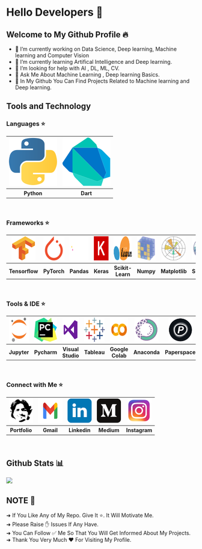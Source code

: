 # Hello Developers 🧠
## Welcome to My Github Profile 🔥

- 🔭 I’m currently working on Data Science, Deep learning, Machine learning and Computer Vision
- 🌱 I’m currently learning Artifical Intelligence and Deep learning.
- 🤔 I’m looking for help with AI , DL, ML, CV.
- 💬 Ask Me About Machine Learning , Deep learning Basics.
- 🌟 In My Github You Can Find Projects Related to Machine learning and Deep learning. 

## Tools and Technology

### Languages ⭐
<table>
  <tr>
    <th><a href="https://www.python.org/"><img src="Images/python-icon.svg"></a></th>
    <th><a href="https://dart.dev/"><img src="Images/dart.svg"></a></th> 
  </tr>
  <tr>
    <th>Python</th>
    <th>Dart</th> 
  </tr>
</table><br>

### Frameworks ⭐
<table>
  <tr>
    <th><a href="https://www.tensorflow.org/"><img src="Images/tensorflow-icon.svg" height="64" width="64"></a></th>
    <th><a href="https://www.pytorch.org/"><img src="Images/pytorch-icon.svg" height="64" width="64"></a></th> 
    <th><a href="https://pandas.pydata.org/"><img src="Images/pandas_white2.svg" height="64" width="64"></a></th>
    <th><a href="https://keras.io/"><img src="Images/keras.svg" height="64" width="64"></a></th>
    <th><a href="https://scikit-learn.org/"><img src="Images/scikit-learn2.svg" height="64" width="64"></a></th>
    <th><a href="https://numpy.org/"><img src="Images/numpy-icon.svg" height="64" width="64"></a></th>
    <th><a href="https://matplotlib.org/"><img src="Images/Matplotlib_icon.svg" height="64" width="64"></a></th>
    <th><a href="https://seaborn.pydata.org/"><img src="Images/seaborn2.svg" height="64" width="64"></a></th>
    <th><a href="https://flutter.dev/"><img src="Images/flutter.svg" height="64" width="64"></a></th>
  </tr>
  <tr>
    <th>Tensorflow</th>
    <th>PyTorch</th>
    <th>Pandas</th>
    <th>Keras</th>
    <th>Scikit-Learn</th>
    <th>Numpy</th>
    <th>Matplotlib</th>
    <th>Seaborn</th>
    <th>Flutter</th>
  </tr>
</table><br>

### Tools & IDE ⭐
<table>
  <tr>
    <th><a href="https://jupyter.org/"><img src="Images/jupyter-icon.svg" height="64" width="64"></a></th>
    <th><a href="https://www.jetbrains.com/pycharm/"><img src="Images/pycharm.svg" height="64" width="64"></a></th> 
    <th><a href="https://code.visualstudio.com/"><img src="Images/visual-studio.png" height="64" width="64"></a></th>
    <th><a href="https://www.tableau.com/"><img src="Images/tableau.svg" height="64" width="64"></a></th>
    <th><a href="https://colab.research.google.com/"><img src="Images/google-colab.png" height="64" width="64"></a></th>
    <th><a href="https://www.anaconda.com/"><img src="Images/anaconda.png" height="64" width="64"></a></th>
    <th><a href="https://www.paperspace.com/"><img src="Images/paperspace2.jpg" height="64" width="64"></a></th>
  </tr>
  <tr>
    <th>Jupyter</th>
    <th>Pycharm</th>
    <th>Visual Studio</th>
    <th>Tableau</th>
    <th>Google Colab</th>
    <th>Anaconda</th>
    <th>Paperspace</th>
  </tr>
</table><br>

### Connect with Me ⭐
<table>
  <tr>
    <th><a href="https://manthan-bhikadiya.wixsite.com/profile"><img src="Images/manthan logo.jpg"  height="64" width="64"></a></th>
    <th><a href="mailto: bhikadiyamanthan@gmail.com"><img src="Images/Gmail-Logo..svg"  height="64" width="64"></a></th>
    <th><a href="https://www.linkedin.com/in/manthanbhikadiya"><img src="Images/linkedin-tile.svg"  height="64" width="64"></a></th>
    <th><a href="https://manthan-bhikadiya.medium.com/"><img src="Images/medium.svg"  height="64" width="64"></a></th>
    <th><a href="https://www.instagram.com/manthan.bhikadiya"><img src="Images/instagram.png"  height="64" width="64"></a></th>
  </tr>
  <tr>
    <th>Portfolio</th>
    <th>Gmail</th>
    <th>Linkedin</th> 
    <th>Medium</th>
    <th>Instagram</th>
  </tr>
</table><br>


## Github Stats 📊
<img src="https://github-readme-stats.vercel.app/api?username=manthan89-py&&show_icons=true&title_color=ffffff&icon_color=bb2acf&text_color=daf7dc&bg_color=151515">


## NOTE 🔴
➜ If You Like Any of My Repo. Give It ⭐. It Will Motivate Me. <br>
➜ Please Raise ✋ Issues If Any Have. <br>
➜ You Can Follow ✅ Me So That You Will Get Informed About My Projects. <br>
➜ Thank You Very Much ❤️ For Visiting My Profile.





